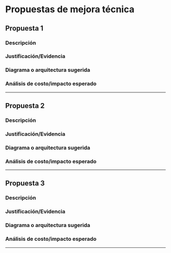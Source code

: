 # Propuestas de mejora técnica

## Propuesta 1
### Descripción
### Justificación/Evidencia
### Diagrama o arquitectura sugerida
### Análisis de costo/impacto esperado

---

## Propuesta 2
### Descripción
### Justificación/Evidencia
### Diagrama o arquitectura sugerida
### Análisis de costo/impacto esperado

---

## Propuesta 3
### Descripción
### Justificación/Evidencia
### Diagrama o arquitectura sugerida
### Análisis de costo/impacto esperado

---
